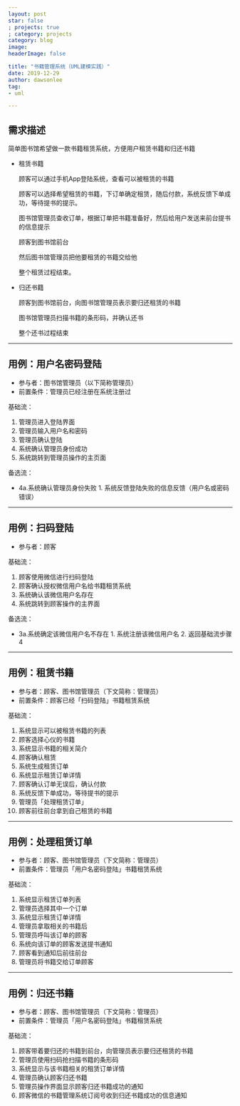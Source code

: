 ```yaml
---
layout: post
star: false
; projects: true
; category: projects
category: blog
image: 
headerImage: false

title: "书籍管理系统（UML建模实践）"
date: 2019-12-29
author: dawsonlee
tag:
- uml

---
```


## 需求描述

简单图书馆希望做一款书籍租赁系统，方便用户租赁书籍和归还书籍

* 租赁书籍

    顾客可以通过手机App登陆系统，查看可以被租赁的书籍
    
    顾客可以选择希望租赁的书籍，下订单确定租赁，随后付款，系统反馈下单成功，等待提书的提示。
    
    图书馆管理员查收订单，根据订单把书籍准备好，然后给用户发送来前台提书的信息提示
    
    顾客到图书馆前台
    
    然后图书馆管理员把他要租赁的书籍交给他
    
    整个租赁过程结束。

* 归还书籍

    顾客到图书馆前台，向图书馆管理员表示要归还租赁的书籍
    
    图书馆管理员扫描书籍的条形码，并确认还书
    
    整个还书过程结束

---

## 用例：用户名密码登陆
* 参与者：图书馆管理员（以下简称管理员）
* 前置条件：管理员已经注册在系统注册过

基础流：
1. 管理员进入登陆界面
2. 管理员输入用户名和密码
3. 管理员确认登陆
4. 系统确认管理员身份成功
5. 系统跳转到管理员操作的主页面

备选流：
* 4a.系统确认管理员身份失败
        1. 系统反馈登陆失败的信息反馈（用户名或密码错误）

---

## 用例：扫码登陆
* 参与者：顾客

基础流：
1. 顾客使用微信进行扫码登陆
2. 顾客确认授权微信用户名给书籍租赁系统
3. 系统确认该微信用户名存在
4. 系统跳转到顾客操作的主界面

备选流：
* 3a.系统确定该微信用户名不存在
        1. 系统注册该微信用户名
        2. 返回基础流步骤4
        
---

## 用例：租赁书籍
* 参与者：顾客、图书馆管理员（下文简称：管理员）
* 前置条件：顾客已经「扫码登陆」书籍租赁系统

基础流：
1. 系统显示可以被租赁书籍的列表
2. 顾客选择心仪的书籍
3. 系统显示书籍的相关简介
4. 顾客确认租赁
5. 系统生成租赁订单
6. 系统显示租赁订单详情
7. 顾客确认订单无误后，确认付款
8. 系统反馈下单成功，等待提书的提示
9. 管理员「处理租赁订单」
10. 顾客前往前台拿到自己租赁的书籍

---

## 用例：处理租赁订单
* 参与者：顾客、图书馆管理员（下文简称：管理员）
* 前置条件：管理员「用户名密码登陆」书籍租赁系统

基础流：
1. 系统显示租赁订单列表
2. 管理员选择其中一个订单
3. 系统显示租赁订单详情
4. 管理员拿取相关的书籍后
5. 管理员呼叫该订单的顾客
6. 系统向该订单的顾客发送提书通知
7. 顾客看到通知后前往前台
8. 管理员将书籍交给订单顾客

---

## 用例：归还书籍
* 参与者：顾客、图书馆管理员（下文简称：管理员）
* 前置条件：管理员「用户名密码登陆」书籍租赁系统

基础流：
1. 顾客带着要归还的书籍到前台，向管理员表示要归还租赁的书籍
2. 管理员使用扫码抢扫描书籍的条形码
3. 系统显示与该书籍相关的租赁订单详情
4. 管理员确认顾客归还书籍
5. 管理员操作界面显示顾客归还书籍成功的通知
6. 顾客微信的书籍管理系统订阅号收到归还书籍成功的信息通知



